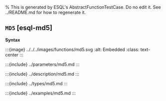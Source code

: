 % This is generated by ESQL's AbstractFunctionTestCase. Do no edit it. See ../README.md for how to regenerate it.

## `MD5` [esql-md5]

**Syntax**

:::{image} ../../../images/functions/md5.svg
:alt: Embedded
:class: text-center
:::


:::{include} ../parameters/md5.md
:::

:::{include} ../description/md5.md
:::

:::{include} ../types/md5.md
:::

:::{include} ../examples/md5.md
:::
